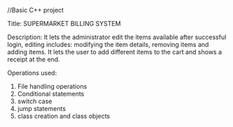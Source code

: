 //Basic C++ project

Title: SUPERMARKET BILLING SYSTEM

Description: It lets the administrator edit the items available after successful login, editing includes: modifying the item details, removing items and adding items.
            It lets the user to add different items to the cart and shows a receipt at the end.

Operations used: 
1. File handling operations
2. Conditional statements
3. switch case
4. jump statements
5. class creation and class objects
